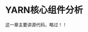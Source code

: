 YARN核心组件分析
===================================================================================
这一章主要讲源代码，略过！！
